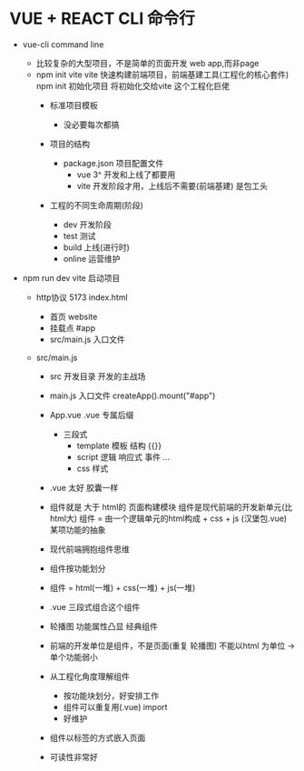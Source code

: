 # VUE + REACT CLI 命令行

- vue-cli  command line
  - 比较复杂的大型项目，不是简单的页面开发
    web app,而非page 
  - npm init vite 
    vite 快速构建前端项目，前端基建工具(工程化的核心套件)
    npm init 初始化项目 将初始化交给vite 这个工程化巨佬
    - 标准项目模板
      - 没必要每次都搞

    - 项目的结构
      - package.json 项目配置文件
        - vue 3^ 开发和上线了都要用
        - vite  开发阶段才用，上线后不需要(前端基建) 是包工头

    - 工程的不同生命周期(阶段)
      - dev 开发阶段
      - test 测试
      - build 上线(进行时)
      - online 运营维护

 - npm run dev  vite 启动项目
   - http协议 5173 index.html
     - 首页 website
     - 挂载点 #app
     - src/main.js 入口文件

   - src/main.js
     - src 开发目录
       开发的主战场
     - main.js 入口文件
       createApp().mount("#app")
     - App.vue
       .vue 专属后缀
       - 三段式
         - template 模板 结构 
           {{}}
         - script 逻辑
           响应式
           事件
           ...
         - css 样式
      - .vue 太好 胶囊一样
      - 组件就是 大于 html的 页面构建模块
        组件是现代前端的开发新单元(比html大)
        组件 = 由一个逻辑单元的html构成 + css + js (汉堡包.vue)
        某项功能的抽象

      - 现代前端拥抱组件思维
      - 组件按功能划分
      - 组件 = html(一堆) + css(一堆) + js(一堆)
      - .vue 三段式组合这个组件
      - 轮播图 功能属性凸显 经典组件
      - 前端的开发单位是组件，不是页面(重复 轮播图)
        不能以html 为单位 -> 单个功能弱小
      - 从工程化角度理解组件
        - 按功能块划分，好安排工作
        - 组件可以重复用(.vue) import
        - 好维护
      - 组件以标签的方式嵌入页面
      - 可读性非常好